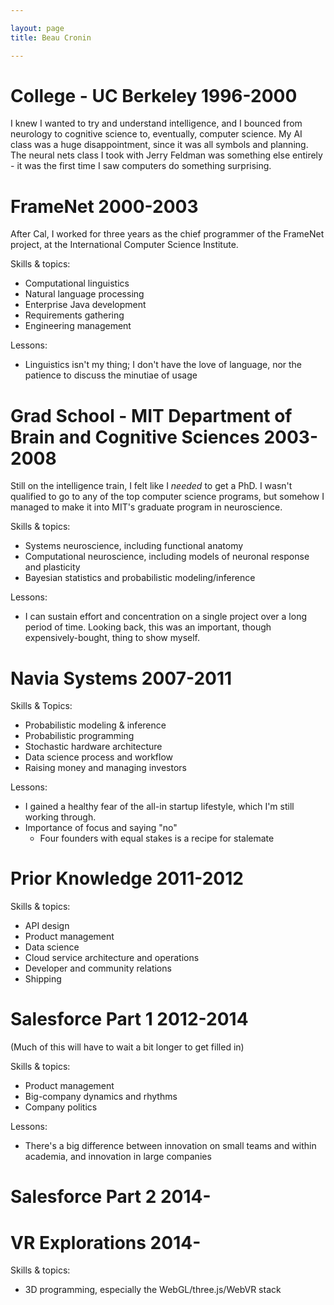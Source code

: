 ```yaml
---

layout: page
title: Beau Cronin

---
```


# College - UC Berkeley 1996-2000

I knew I wanted to try and understand intelligence, and I bounced from neurology to cognitive science to, eventually, computer science. My AI class was a huge disappointment, since it was all symbols and planning. The neural nets class I took with Jerry Feldman was something else entirely - it was the first time I saw computers do something surprising.

# FrameNet 2000-2003

After Cal, I worked for three years as the chief programmer of the FrameNet project, at the International Computer Science Institute.

Skills & topics:

* Computational linguistics 
* Natural language processing
* Enterprise Java development
* Requirements gathering
* Engineering management

Lessons:

* Linguistics isn't my thing; I don't have the love of language, nor the patience to discuss the minutiae of usage

# Grad School - MIT Department of Brain and Cognitive Sciences 2003-2008

Still on the intelligence train, I felt like I _needed_ to get a PhD. I wasn't qualified to go to any of the top computer science programs, but somehow I managed to make it into MIT's graduate program in neuroscience.

Skills & topics:

* Systems neuroscience, including functional anatomy
* Computational neuroscience, including models of neuronal response and plasticity
* Bayesian statistics and probabilistic modeling/inference

Lessons:

* I can sustain effort and concentration on a single project over a long period of time. Looking back, this was an important, though expensively-bought, thing to show myself.

# Navia Systems 2007-2011

Skills & Topics:

* Probabilistic modeling & inference
* Probabilistic programming
* Stochastic hardware architecture
* Data science process and workflow
* Raising money and managing investors

Lessons:

* I gained a healthy fear of the all-in startup lifestyle, which I'm still working through.
* Importance of focus and saying "no"
  * Four founders with equal stakes is a recipe for stalemate

# Prior Knowledge 2011-2012

Skills & topics:

* API design
* Product management
* Data science
* Cloud service architecture and operations
* Developer and community relations
* Shipping

# Salesforce Part 1 2012-2014

(Much of this will have to wait a bit longer to get filled in)

Skills & topics:

* Product management
* Big-company dynamics and rhythms
* Company politics

Lessons:

* There's a big difference between innovation on small teams and within academia, and innovation in large companies

# Salesforce Part 2 2014-

# VR Explorations 2014-

Skills & topics:

* 3D programming, especially the WebGL/three.js/WebVR stack
